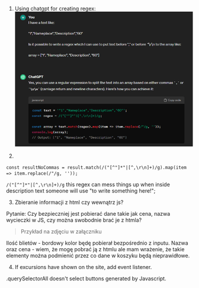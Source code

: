 1.  Using chatgpt for creating regex:
![](./README-assets/regex-chatgpt.png)

2.  
```
const resultNoCommas = result.match(/("[^"]*"|[^,\r\n]+)/g).map(item => item.replace(/"/g, ''));
```

`/("[^"]*"|[^,\r\n]+)/g` this regex can mess things up when inside description text someone will use "to write something here!";

3. Zbieranie informacji z html czy wewnątrz js?

Pytanie: Czy bezpieczniej jest pobierać dane takie jak cena, nazwa wycieczki w JS, czy można swobodnie brać je z htmla?

> Przykład na zdjęciu w załączniku

Ilość blietów - bordowy kolor będę pobierał bezpośrednio z inputu.
Nazwa oraz cena - wiem, że mogę pobrać ją z htmlu ale mam wrażenie, że takie elementy można podmienić przez co dane w koszyku będą nieprawidłowe.

4. If excursions have shown on the site, add event listener.

.querySelectorAll doesn't select buttons generated by Javascript.